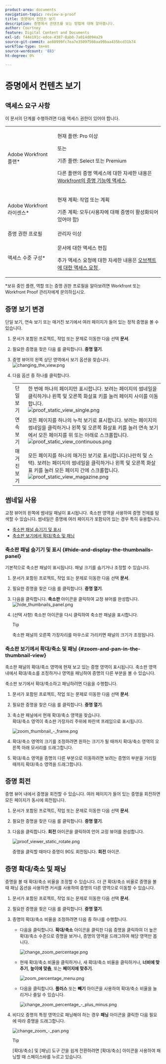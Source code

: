 ```yaml
---
product-area: documents
navigation-topic: review-a-proof
title: 증명에서 컨텐츠 보기
description: 증명에서 콘텐츠를 보는 방법에 대해 알아봅니다.
author: Courtney
feature: Digital Content and Documents
exl-id: f44e191c-edce-4387-8ab0-7a014d094a29
source-git-commit: ae80999fc7ea7e35097560aa99baa435bcd31b74
workflow-type: tm+mt
source-wordcount: '883'
ht-degree: 0%

---
```


# 증명에서 컨텐츠 보기

## 액세스 요구 사항

이 문서의 단계를 수행하려면 다음 액세스 권한이 있어야 합니다.

<table style="table-layout:auto"> 
 <col> 
 <col> 
 <tbody> 
  <tr> 
   <td role="rowheader">Adobe Workfront 플랜*</td> 
   <td> <p>현재 플랜: Pro 이상</p> <p>또는</p> <p>기존 플랜: Select 또는 Premium</p> <p>다른 플랜의 증명 액세스에 대한 자세한 내용은 <a href="/help/quicksilver/administration-and-setup/manage-workfront/configure-proofing/access-to-proofing-functionality.md" class="MCXref xref">Workfront의 증명 기능에 액세스</a>.</p> </td> 
  </tr> 
  <tr> 
   <td role="rowheader">Adobe Workfront 라이센스*</td> 
   <td> <p>현재 계획: 작업 또는 계획</p> <p>기존 계획: 모두(사용자에 대해 증명이 활성화되어 있어야 함)</p> </td> 
  </tr> 
  <tr> 
   <td role="rowheader">증명 권한 프로필 </td> 
   <td>관리자 이상</td> 
  </tr> 
  <tr> 
   <td role="rowheader">액세스 수준 구성*</td> 
   <td> <p>문서에 대한 액세스 편집</p> <p>추가 액세스 요청에 대한 자세한 내용은 <a href="../../../../workfront-basics/grant-and-request-access-to-objects/request-access.md" class="MCXref xref">오브젝트에 대한 액세스 요청 </a>.</p> </td> 
  </tr> 
 </tbody> 
</table>

&#42;보유 중인 플랜, 역할 또는 증명 권한 프로필을 알아보려면 Workfront 또는 Workfront Proof 관리자에게 문의하십시오.

## 증명 보기 변경

단일 보기, 연속 보기 또는 매거진 보기에서 여러 페이지가 들어 있는 정적 증명을 볼 수 있습니다.

1. 문서가 포함된 프로젝트, 작업 또는 문제로 이동한 다음 선택 **문서**.
1. 필요한 증명을 찾은 다음 를 클릭합니다. **증명 열기**.

1. 증명 뷰어의 왼쪽 상단 영역에서 보기 옵션을 찾습니다.\
   ![changing_the_view.png](assets/changing-the-view-350x213.png)

1. 다음 옵션 중 하나를 클릭합니다.

   <table style="table-layout:auto"> 
    <col> 
    <col> 
    <tbody> 
     <tr> 
      <td role="rowheader">단일 보기</td> 
      <td>한 번에 하나의 페이지만 표시합니다. 보려는 페이지의 썸네일을 클릭하거나 왼쪽 및 오른쪽 화살표 키를 눌러 페이지 사이를 이동합니다.<br><img src="assets/proof-static-view-single.png" alt="proof_static_view_single.png"></td> 
     </tr> 
     <tr> 
      <td role="rowheader">연속 보기</td> 
      <td>모든 페이지를 하나의 누적 보기로 표시합니다. 보려는 페이지의 썸네일을 클릭하거나 왼쪽 및 오른쪽 화살표 키를 눌러 연속 보기에서 모든 페이지를 위 또는 아래로 스크롤합니다.<br><img src="assets/proof-static-view-continuous.png" alt="proof_static_view_continuous.png"></td> 
     </tr> 
     <tr> 
      <td role="rowheader">매거진 보기</td> 
      <td>모든 페이지를 하나의 매거진 보기로 표시합니다(나란히 및 스택). 보려는 페이지의 썸네일을 클릭하거나 왼쪽 및 오른쪽 화살표 키를 눌러 모든 페이지 간에 스크롤합니다.<br><img src="assets/proof-static-view-magazine.png" alt="proof_static_view_magazine.png"></td> 
     </tr> 
    </tbody> 
   </table>

## 썸네일 사용

교정 뷰어의 왼쪽에 썸네일 패널이 표시됩니다. 축소판 영역을 사용하여 증명 전체를 탐색할 수 있습니다. 썸네일은 증명에 여러 페이지가 포함되어 있는 경우 특히 유용합니다.

* [축소판 패널 숨기기 및 표시](#hide-and-display-the-thumbnails-panel)
* [축소판 보기에서 확대/축소 및 패닝](#zoom-and-pan-in-the-thumbnail-view)

### 축소판 패널 숨기기 및 표시 {#hide-and-display-the-thumbnails-panel}

기본적으로 축소판 패널이 표시됩니다. 패널 크기를 숨기거나 조정할 수 있습니다.

1. 문서가 포함된 프로젝트, 작업 또는 문제로 이동한 다음 선택 **문서**.
1. 필요한 증명을 찾은 다음 를 클릭합니다. **증명 열기**.

1. 다음을 클릭합니다. **축소판** 아이콘을 클릭하여 교정 뷰어를 완성합니다.\
   ![hide_thumbnails_panel.png](assets/hide-thumbnails-panel-350x213.png)

1. (선택 사항) 축소판 아이콘을 다시 클릭하여 축소판 패널을 표시합니다.

   >[!TIP]
   >
   >축소판 패널의 오른쪽 가장자리를 마우스로 가리키면 패널의 크기가 조정됩니다.

### 축소판 보기에서 확대/축소 및 패닝 {#zoom-and-pan-in-the-thumbnail-view}

축소판 패널의 확대/축소 영역에 현재 보고 있는 증명 영역이 표시됩니다. 축소판 영역 내에서 확대/축소를 조정하거나 영역을 패닝하여 증명의 다른 부분을 볼 수 있습니다.

축소판 보기에서 확대/축소하고 패닝하려면 다음을 수행합니다.

1. 문서가 포함된 프로젝트, 작업 또는 문제로 이동한 다음 선택 **문서**.
1. 필요한 증명을 찾은 다음 를 클릭합니다. **증명 열기**.

1. 축소판 패널에서 현재 확대/축소 영역을 찾습니다.\
   확대/축소 영역이 축소판 가장자리 주위에 파란색 프레임으로 표시됩니다.

   ![zoom_thumbnail_-_frame.png](assets/zoom-thumbnail---frame-350x215.png)

1. 확대/축소 영역의 크기를 조정하려면 원하는 크기가 될 때까지 확대/축소 영역의 오른쪽 아래 모서리를 드래그합니다.
1. 확대/축소 영역을 증명의 다른 부분으로 이동하려면 보려는 증명의 부분을 가리킬 때까지 확대/축소 영역을 드래그합니다.

## 증명 회전

증명 뷰어 내에서 증명을 회전할 수 있습니다. 여러 페이지가 들어 있는 증명을 회전하면 모든 페이지가 동시에 회전됩니다.

1. 문서가 포함된 프로젝트, 작업 또는 문제로 이동한 다음 선택 **문서**.
1. 필요한 증명을 찾은 다음 를 클릭합니다. **증명 열기**.

1. 다음을 클릭합니다. **회전** 아이콘을 클릭하여 언어 교정 뷰어를 완성합니다.

   ![proof_viewer_static_rotate.png](assets/proof-viewer-static-rotate-350x36.png)

   증명을 클릭할 때마다 증명이 90도 회전됩니다. **회전** 아이콘.

## 증명 확대/축소 및 패닝

증명을 볼 때 확대/축소 비율을 조정할 수 있습니다. 더 큰 확대/축소 비율로 증명을 볼 때 패닝 옵션을 사용하면 커서를 사용하여 증명의 다른 영역으로 이동할 수 있습니다.

1. 문서가 포함된 프로젝트, 작업 또는 문제로 이동한 다음 선택 **문서**.
1. 필요한 증명을 찾은 다음 를 클릭합니다. **증명 열기**.

1. 증명의 확대/축소 비율을 조정하려면 다음 중 하나를 수행합니다.

   * 다음을 클릭합니다. **확대/축소** 아이콘을 클릭한 다음 증명을 클릭하여 더 높은 확대/축소 수준으로 증명을 보거나, 증명의 영역을 드래그하여 해당 영역만 봅니다.

     ![change_zoom_percentage.png](assets/change-zoom-percentage-350x36.png)

   * 현재 확대/축소 비율을 클릭하거나, 새 확대/축소 비율을 클릭하거나, **너비에 맞추기**, **높이에 맞춤**, 또는 **페이지에 맞추기**.

     ![zoom_percentage_menu.png](assets/zoom-percentage-menu-350x245.png)

   * 다음을 클릭합니다. **플러스** 또는 **빼기** 아이콘을 사용하여 확대/축소 비율을 늘리거나 줄일 수 있습니다.

     ![change_zoom_percentage_-_plus_minus.png](assets/change-zoom-percentage---plus-minus-350x36.png)

1. 비디오 증명의 특정 영역으로 패닝해야 하는 경우 **패닝** 아이콘을 클릭한 다음 필요에 따라 증명을 드래그합니다.

   ![change_zoom_-_pan.png](assets/change-zoom---pan-350x36.png)

   >[!TIP]
   >
   >[확대/축소] 및 [패닝] 도구 간을 쉽게 전환하려면 [확대/축소] 아이콘을 사용하여 패닝할 때 스페이스바를 누르고 있습니다.
